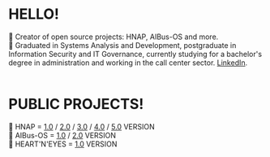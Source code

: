 # HELLO! 
🧿 Creator of open source projects: HNAP, AIBus-OS and more. <br>
🧿 Graduated in Systems Analysis and Development, postgraduate in Information Security and IT Governance, currently studying for a bachelor's degree in administration and working in the call center sector. [LinkedIn](https://www.linkedin.com/in/samuelcavalcanticosta/).<br>
<br>

# PUBLIC PROJECTS!
🧿 HNAP = [1.0](https://github.com/SamuelCavalcantiCosta/Not-Here---Anti-Pentest-1.0) / [2.0](https://github.com/SamuelCavalcantiCosta/HERE-NOT-ANTI-PENTEST-2.0) / [3.0](https://github.com/SamuelCavalcantiCosta/HERE-NOT-ANTI-PENTEST-3.0) / [4.0](https://github.com/SamuelCavalcantiCosta/HERE-NOT-ANTI-PENTEST-4.0-HNAP-4.0-) / [5.0](https://github.com/SamuelCavalcantiCosta/HERE-NOT-ANTI-PENTEST-5.0) VERSION <br>
🧿 AIBus-OS = [1.0](https://github.com/SamuelCavalcantiCosta/AIBus-OS-1.0) / [2.0](https://github.com/SamuelCavalcantiCosta/AIBus-OS-2.0) VERSION <br>
🧿 HEART'N'EYES = [1.0](https://github.com/SamuelCavalcantiCosta/HEART-N-EYES-1.0) VERSION <br>
